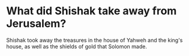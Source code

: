 # What did Shishak take away from Jerusalem?

Shishak took away the treasures in the house of Yahweh and the king's house, as well as the shields of gold that Solomon made. 